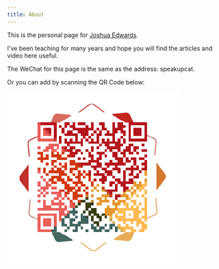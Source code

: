 ```yaml
---
title: About
---
```


This is the personal page for  [Joshua Edwards](https://www.zhihu.com/people/joshua-edwards).

I've been teaching for many years and hope you will find the articles and video here useful.

The WeChat for this page is the same as the address: speakupcat. 

Or you can add by scanning the QR Code below:

![WeChat QR Code](./wechat.png)
